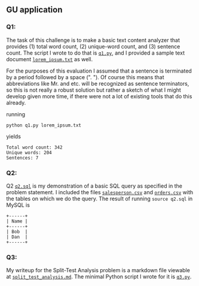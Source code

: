 ## GU application

### Q1:
The task of this challenge is to make a basic text content analyzer that provides (1) total word count, (2) unique-word count, and (3) sentence count.  The script I wrote to do that is [`q1.py`](q1.py), and I provided a sample text document [`lorem_ipsum.txt`](lorem_ipsum.txt) as well.

For the purposes of this evaluation I assumed that a sentence is terminated by a period followed by a space (". ").  Of course this means that abbreviations like Mr. and etc.  will be recognized as sentence terminators, so this is not really a robust solution but rather a sketch of what I might develop given more time, if there were not a lot of existing tools that do this already.

running
```
python q1.py lorem_ipsum.txt
```
yields
```
Total word count: 342
Unique words: 204
Sentences: 7
```

### Q2:
Q2 [`q2.sql`](q2.sql) is my demonstration of a basic SQL query as specified in the problem statement.  I included the files [`salesperson.csv`](salesperson.csv) and [`orders.csv`](orders.csv) with the tables on which we do the query.
The result of running `source q2.sql` in MySQL is

```
+------+
| Name |
+------+
| Bob  |
| Dan  |
+------+
```


### Q3:
My writeup for the Split-Test Analysis problem is a markdown file viewable at [`split_test_analysis.md`](split_test_analysis.md).
The minimal Python script I wrote for it is [`q3.py`](q3.py).

